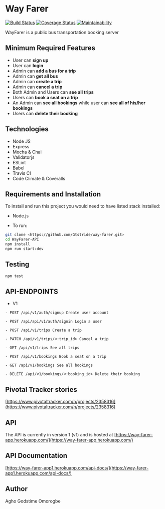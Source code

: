 # Way Farer
[![Build Status](https://travis-ci.org/Gtstride/way-farer.svg?branch=master)](https://travis-ci.org/Gtstride/way-farer.svg?branch=master)
[![Coverage Status](https://coveralls.io/repos/github/Gtstride/way-farer/badge.svg?branch=master)](https://coveralls.io/github/Gtstride/way-farer?branch=master)
[![Maintainability](https://api.codeclimate.com/v1/badges/464ef16e2364150028c4/maintainability)](https://codeclimate.com/github/Gtstride/way-farer/maintainability)

WayFarer is a public bus transportation booking server

## Minimum Required Features

- User can **sign up**
- User can **login**
- Admin can **add a bus for a trip**
- Admin can **get all bus**
- Admin can **create a trip**
- Admin can **cancel a trip**
- Both Admin and Users can **see all trips**
- Users can **book a seat on a trip**
- An Admin can **see all bookings** while user can **see all of his/her bookings**
- Users can **delete their booking**


## Technologies

- Node JS
- Express
- Mocha & Chai
- Validatorjs
- ESLint
- Babel
- Travis CI
- Code Climate & Coveralls

## Requirements and Installation

To install and run this project you would need to have listed stack installed:

- Node.js

- To run:

```sh
git clone <https://github.com/Gtstride/way-farer.git>
cd WayFarer-API
npm install
npm run start:dev
```

## Testing

```sh
npm test
```

## API-ENDPOINTS

- V1

`- POST /api/v1/auth/signup Create user account`

`- POST /api/api/v1/auth/signin Login a user`

`- POST /api/v1/trips Create a trip`

`- PATCH /api/v1/trips/<:trip_id> Cancel a trip`

`- GET /api/v1/trips See all trips`

`- POST /api/v1/bookings Book a seat on a trip`

`- GET /api/v1/bookings See all bookings`

`- DELETE /api/v1/bookings/<:booking_id> Delete their booking`

## Pivotal Tracker stories

[https://www.pivotaltracker.com/n/projects/2358316](https://www.pivotaltracker.com/n/projects/2358316)

## API

The API is currently in version 1 (v1) and is hosted at
[https://way-farer-app.herokuapp.com/](https://way-farer-app.herokuapp.com/)

## API Documentation

[https://way-farer-app1.herokuapp.com/api-docs/](https://way-farer-app1.herokuapp.com/api-docs/)


## Author

Agho Godstime Omorogbe